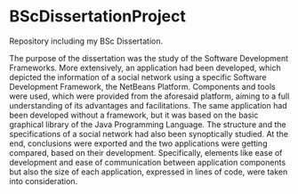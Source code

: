 # BScDissertationProject
Repository including my BSc Dissertation.

The purpose of the dissertation was the study of the Software Development Frameworks. More extensively, an application had been developed, which depicted the information of a social network using a specific Software Development Framework, the NetBeans Platform. Components and tools were used, which were provided from the aforesaid platform, aiming to a full understanding of its advantages and facilitations. The same application had been developed without a framework, but it was based on the basic graphical library of the Java Programming Language. The structure and the specifications of a social network had also been synoptically studied. At the end, conclusions were exported and the two applications were getting compared, based on their development. Specifically, elements like ease of development and ease of communication between application components but also the size of each application, expressed in lines of code, were taken into consideration.
